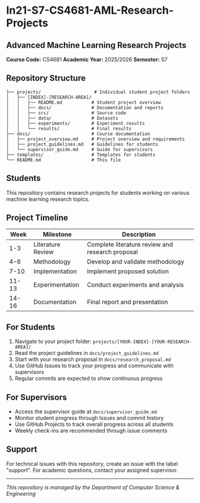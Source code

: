 # In21-S7-CS4681-AML-Research-Projects

## Advanced Machine Learning Research Projects

**Course Code:** CS4681
**Academic Year:** 2025/2026
**Semester:** S7

## Repository Structure

```
├── projects/                    # Individual student project folders
│   ├── [INDEX]-[RESEARCH-AREA]/
│   │   ├── README.md           # Student project overview
│   │   ├── docs/               # Documentation and reports
│   │   ├── src/                # Source code
│   │   ├── data/               # Datasets
│   │   ├── experiments/        # Experiment results
│   │   └── results/            # Final results
├── docs/                       # Course documentation
│   ├── project_overview.md     # Project overview and requirements
│   ├── project_guidelines.md   # Guidelines for students
│   └── supervisor_guide.md     # Guide for supervisors
├── templates/                  # Templates for students
└── README.md                   # This file
```

## Students

This repository contains research projects for students working on various machine learning research topics.

## Project Timeline

| Week | Milestone | Description |
|------|-----------|-------------|
| 1-3  | Literature Review | Complete literature review and research proposal |
| 4-6  | Methodology | Develop and validate methodology |
| 7-10 | Implementation | Implement proposed solution |
| 11-13| Experimentation | Conduct experiments and analysis |
| 14-16| Documentation | Final report and presentation |

## For Students

1. Navigate to your project folder: `projects/[YOUR-INDEX]-[YOUR-RESEARCH-AREA]/`
2. Read the project guidelines in `docs/project_guidelines.md`
3. Start with your research proposal in `docs/research_proposal.md`
4. Use GitHub Issues to track your progress and communicate with supervisors
5. Regular commits are expected to show continuous progress

## For Supervisors

- Access the supervisor guide at `docs/supervisor_guide.md`
- Monitor student progress through Issues and commit history
- Use GitHub Projects to track overall progress across all students
- Weekly check-ins are recommended through issue comments

## Support

For technical issues with this repository, create an issue with the label "support".
For academic questions, contact your assigned supervisor.

---
*This repository is managed by the Department of Computer Science & Engineering*